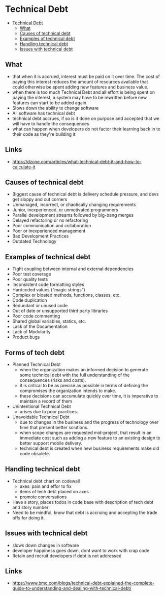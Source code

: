 # Technical Debt


- [Technical Debt](#technical-debt)
	- [What](#what)
	- [Causes of technical debt](#causes-of-technical-debt)
	- [Examples of technical debt](#examples-of-technical-debt)
	- [Handling technical debt](#handling-technical-debt)
	- [Issues with technical debt](#issues-with-technical-debt)

## What

- that when it is accrued, interest must be paid on it over time. The cost of paying this interest reduces the amount of resources available that could otherwise be spent adding new features and business value.
- when there is too much Technical Debt and all effort is being spent on paying the interest, a system may have to be rewritten before new features can start to be added again.
- Slows down the ability to change software
- All software has technical debt
- technical debt accrues, if so is it done on purpose and accepted that we will have to handle the consequences
- what can happen when developers do not factor their learning back in to their code as they're building it

## Links

- https://dzone.com/articles/what-technical-debt-it-and-how-to-calculate-it

## Causes of technical debt

- Biggest cause of technical debt is delivery schedule pressure, and devs get sloppy and cut corners
- Unmanaged, incorrect, or chaotically changing requirements
- Junior, inexperienced, or unmotivated programmers
- Parallel development streams followed by big-bang merges
- Delayed refactoring or no refactoring
- Poor communication and collaboration
- Poor or inexperienced management
- Bad Development Practices
- Outdated Technology

## Examples of technical debt

- Tight coupling between internal and external dependencies
- Poor test coverage
- Poor quality tests
- Inconsistent code formatting styles
- Hardcoded values (“magic strings”)
- Complex or bloated methods, functions, classes, etc.
- Code duplication
- Redundant or unused code
- Out of date or unsupported third party libraries
- Poor code commenting
- Shared global variables, statics, etc.
- Lack of the Documentation
- Lack of Modularity
- Product bugs

## Forms of tech debt

- Planned Technical Debt
	- when the organization makes an informed decision to generate some technical debt with the full understanding of the consequences (risks and costs).
	- it is critical to be as precise as possible in terms of defining the compromises the organization intends to make.
	- these decisions can accumulate quickly over time, it is imperative to maintain a record of them
- Unintentional Technical Debt
	- arises due to poor practices.
- Unavoidable Technical Debt
	- due to changes in the business and the progress of technology over time that present better solutions.
	- when scope changes are requested mid-project, that result in an immediate cost such as adding a new feature to an existing design to better support mobile delivery.
	- technical debt is created when new business requirements make old code obsolete.

## Handling technical debt

- Technical debt chart on codewall
  - axes: pain and effor to fix
  - items of tech debt placed on axes
  - promote conversations
- Have a story, places todos in code base with description of tech debt and story number
- Need to be mindful, know that debt is accruing and accepting the trade offs for doing it.

## Issues with technical debt

- slows down changes in software
- developer happiness goes down, dont want to work with crap code
- Retain and recruit developers if debt is not addressed

## Links

- https://www.bmc.com/blogs/technical-debt-explained-the-complete-guide-to-understanding-and-dealing-with-technical-debt/
